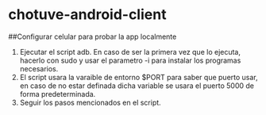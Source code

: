 # chotuve-android-client

##Configurar celular para probar la app localmente  

1. Ejecutar el script adb. En caso de ser la primera vez que lo ejecuta, hacerlo con sudo y usar el parametro -i para instalar
 los programas necesarios.
2. El script usara la varaible de entorno $PORT para saber que puerto usar, en caso de no estar definada dicha variable se usara
el puerto 5000 de forma predeterminada. 
3. Seguir los pasos mencionados en el script. 